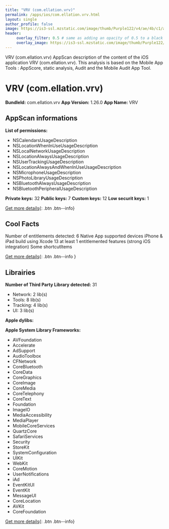 ```yaml
---
title: "VRV (com.ellation.vrv)"
permalink: /apps/ios/com.ellation.vrv.html
layout: single
author_profile: false
image: https://is3-ssl.mzstatic.com/image/thumb/Purple122/v4/ae/4b/c1/ae4bc1ea-1b06-8072-42f3-a35138496e45/AppIcon-1x_U007emarketing-0-10-0-85-220.png/512x512bb.jpg
header: 
     overlay_filter: 0.5 # same as adding an opacity of 0.5 to a black background
     overlay_image: https://is3-ssl.mzstatic.com/image/thumb/Purple122/v4/ae/4b/c1/ae4bc1ea-1b06-8072-42f3-a35138496e45/AppIcon-1x_U007emarketing-0-10-0-85-220.png/512x512bb.jpg
---
```

VRV (com.ellation.vrv) AppScan description of the content of the iOS application VRV (com.ellation.vrv). This analysis is based on the Mobile App Tools : AppScore, static analysis, Audit and the Mobile Audit App Tool.

# VRV (com.ellation.vrv)

**BundleId:** com.ellation.vrv
**App Version:** 1.26.0
**App Name:** VRV


## AppScan informations 

**List of permissions:** 
- NSCalendarsUsageDescription
- NSLocationWhenInUseUsageDescription
- NSLocalNetworkUsageDescription
- NSLocationAlwaysUsageDescription
- NSUserTrackingUsageDescription
- NSLocationAlwaysAndWhenInUseUsageDescription
- NSMicrophoneUsageDescription
- NSPhotoLibraryUsageDescription
- NSBluetoothAlwaysUsageDescription
- NSBluetoothPeripheralUsageDescription
  
  
**Private keys:** 32
**Public keys:** 7
**Custom keys:** 12
**Low securit keys:** 1
  
[Get more details](/pricing.html){: .btn .btn--info}

## Cool Facts

Number of entitlements detected: 6
Native App
supported devices iPhone & iPad
build using Xcode 13
at least 1 entitlemented features (strong iOS integration)
Some shortcutItems 
  
[Get more details](/pricing.html){: .btn .btn--info }

## Librairies 
**Number of Third Party Library detected:** 31
- Network: 2 lib(s)
- Tools: 8 lib(s)
- Tracking: 4 lib(s)
- UI: 3 lib(s)


**Apple dylibs:**


**Apple System Library Frameworks:**
- AVFoundation
- Accelerate
- AdSupport
- AudioToolbox
- CFNetwork
- CoreBluetooth
- CoreData
- CoreGraphics
- CoreImage
- CoreMedia
- CoreTelephony
- CoreText
- Foundation
- ImageIO
- MediaAccessibility
- MediaPlayer
- MobileCoreServices
- QuartzCore
- SafariServices
- Security
- StoreKit
- SystemConfiguration
- UIKit
- WebKit
- CoreMotion
- UserNotifications
- iAd
- EventKitUI
- EventKit
- MessageUI
- CoreLocation
- AVKit
- CoreFoundation


  
[Get more details](/pricing.html){: .btn .btn--info}

